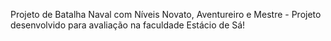 Projeto de Batalha Naval com Níveis Novato, Aventureiro e Mestre - Projeto desenvolvido para avaliação na faculdade Estácio de Sá!
